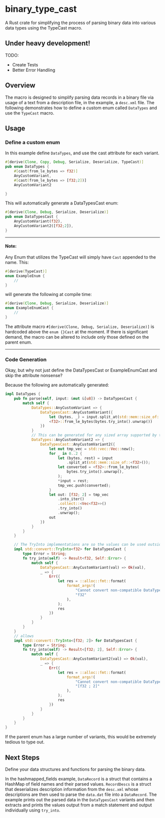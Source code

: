 # binary_type_cast
A Rust crate for simplifying the process of parsing binary data into various data types using the TypeCast macro.

## Under heavy development!
TODO: 
- Create Tests
- Better Error Handling

## Overview

 The macro is designed to simplify parsing data records in a binary file via usage of a text from a description file, in the example, a `desc.xml` file. The following demonstrates how to define a custom enum called `DataTypes` and use the `TypeCast` macro.

## Usage
### Define a custom enum
In this example define `DataTypes`, and use the cast attribute for each variant. 

```rust
#[derive(Clone, Copy, Debug, Serialize, Deserialize, TypeCast)]
pub enum DataTypes {
    #[cast(from_le_bytes => f32)]
    AnyCustomVariant,
    #[cast(from_le_bytes => [f32;2])]
    AnyCustomVariant2

}
```

This will automatically generate a DataTypesCast enum:

```rust
#[derive(Clone, Debug, Serialize, Deserialize)]
pub enum DataTypesCast {
    AnyCustomVariant(f32),
    AnyCustomVariant2([f32;2]),
}
```

---

#### Note:
Any Enum that utilizes the TypeCast will simply have `Cast` appended to the name. This:
```rust
#[derive(TypeCast)]
enum ExampleEnum {
    //
}
```
will generate the following at compile time:
```rust
#[derive(Clone, Debug, Serialize, Deserialize)]
enum ExampleEnumCast {
    //
}
```
The attribute macro `#[derive(Clone, Debug, Serialize, Deserialize)]` is hardcoded above the `enum {}Cast` at the moment. If there is significant demand, the macro can be altered to include only those defined on the parent enum.

---

### Code Generation
Okay, but why not just define the DataTypesCast or ExampleEnumCast and skip the attribute nonsense?

Because the following are automatically generated:
```rust
impl DataTypes {
    pub fn parse(self, input: &mut &[u8]) -> DataTypesCast {
        match self {
            DataTypes::AnyCustomVariant => {
                DataTypesCast::AnyCustomVariant({
                    let (bytes, _) = input.split_at(std::mem::size_of::<f32>());
                    <f32>::from_le_bytes(bytes.try_into().unwrap())
                })
            }
            // This can be generated for any sized array supported by the standard library
            DataTypes::AnyCustomVariant2 => {
                DataTypesCast::AnyCustomVariant2({
                    let mut tmp_vec = std::vec::Vec::new();
                    for _ in 0..2 {
                        let (bytes, rest) = input
                            .split_at(std::mem::size_of::<f32>());
                        let converted = <f32>::from_le_bytes(
                            bytes.try_into().unwrap(),
                        );
                        *input = rest;
                        tmp_vec.push(converted);
                    }
                    let out: [f32; 2] = tmp_vec
                        .into_iter()
                        .collect::<Vec<f32>>()
                        .try_into()
                        .unwrap();
                    out
                })
            }
        }
    }

    // The TryInto implementations are so the values can be used outside of match statements. Right now, its tedious to use, but it works. See the hashmapped_fields example for usage.
    impl std::convert::TryInto<f32> for DataTypesCast {
        type Error = String;
        fn try_into(self) -> Result<f32, Self::Error> {
            match self {
                DataTypesCast::AnyCustomVariant(val) => Ok(val),
                _ => {
                    Err({
                        let res = ::alloc::fmt::format(
                            format_args!(
                                "Cannot convert non-compatible DataTypesCast into {0}",
                                "f32"
                            ),
                        );
                        res
                    })
                }
            }
        }
    }
    // allows 
    impl std::convert::TryInto<[f32; 2]> for DataTypesCast {
        type Error = String;
        fn try_into(self) -> Result<[f32; 2], Self::Error> {
            match self {
                DataTypesCast::AnyCustomVariant2(val) => Ok(val),
                _ => {
                    Err({
                        let res = ::alloc::fmt::format(
                            format_args!(
                                "Cannot convert non-compatible DataTypesCast into {0}",
                                "[f32 ; 2]"
                            ),
                        );
                        res
                    })
                }
            }
        }
    }
}
```
If the parent enum has a large number of variants, this would be extremely tedious to type out. 

## Next Steps
Define your data structures and functions for parsing the binary data. 

In the hashmapped_fields example, `DataRecord` is a struct that contains a HashMap of field names and their parsed values. `RecordDescs` is a struct that deserializes description information from the `desc.xml` whose descriptions are then used to parse the `data.dat` file into a `DataRecord`. The example prints out the parsed data in the `DataTypesCast` variants and then extracts and prints the values output from a match statement and output individually using `try_into`.